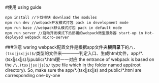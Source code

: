 #使用 using guide

```
npm install //下载模块 download the modules
npm run dev //webpack开发模式打包 pack in development mode
npm run base //webpack默认模式打包 pack in default mode
npm run server //启动开发模式下热部署的webpack微型服务器 start-up in Hot-deployed webpack micro-server
```

###注意 waring
webpack配置文件是根据app文件夹**根目录**下的```/\.(tsx|jsx|js)$/```类型的文件来————判定入口、生成html文件，app/\*.(tsx|jsx|js)与public/\*.html要一一对应
the entrance of webpack is based on the ```/\.(tsx|jsx|js)$/``` type file which in the folder named app(root directory). So, make sure the app/\*.(tsx|jsx|js) and public/\*.html are corresponding one-by-one